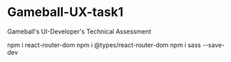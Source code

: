 # Gameball-UX-task1

Gameball's UI-Developer's Technical Assessment

npm i react-router-dom
npm i @types/react-router-dom
npm i sass --save-dev
